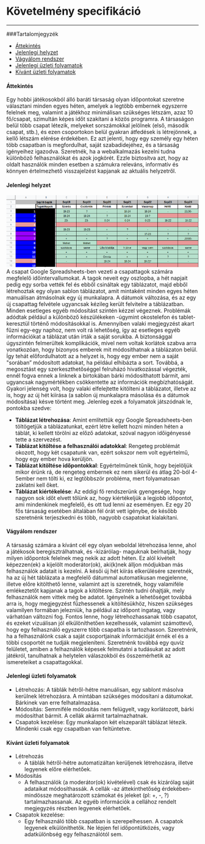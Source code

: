 # Követelmény specifikáció
* * *

###Tartalomjegyzék
- [Áttekintés](#áttekintés)
- [Jelenlegi helyzet](#jelenlegi-helyzet)
- [Vágyálom rendszer](#vágyálom-rendszer)
- [Jelenlegi üzleti folyamatok](#jelenlegi-üzleti-folyamatok)
- [Kívánt üzleti folyamatok](#kívánt-üzleti-folyamatok)



#### Áttekintés
Egy hobbi játékosokból álló baráti társaság olyan időpontokat szeretne választani minden egyes héten, amelyek a legtöbb embernek egyszerre felelnek meg, valamint a játékhoz minimálisan szükséges létszám, azaz 10 fő/csapat, szimultán képes időt szakítani a közös programra. A társaságon belül több csapat létezik, melyeket sorszámokkal jelölnek (első, második csapat, stb.), és ezen csoportokon belül gyakran átfedések is létrejönnek, a kellő létszám elérése érdekében. Ez azt jelenti, hogy egy személy egy héten több csapatban is megfordulhat, saját szabadidejéhez, és a társaság igényeihez igazodva.
Szeretnék, ha a webalkalmazás kezelni tudna különböző felhasználókat és azok jogkörét. Ezzle biztosítva azt, hogy az oldalt használók minden esetben a számukra releváns, informatív és könnyen értelmezhető visszajelzést kapjanak az aktuális helyzetről.
#### Jelenlegi helyzet
![Jelenlegi helyzet](img/koordinátor.png)
A csapat Google Spreadsheets-ben vezeti a csapattagok számára megfelelő időintervallumokat. A tagok neveit egy oszlopba, a hét napjait pedig egy sorba vették fel és ebből csináltak egy táblázatot, majd ebből létrehoztak egy olyan sablon táblázatot, amit mintaként minden egyes héten manuálisan átmásolnak egy új munkalapra. A dátumok változása, és az egy új csapattag felvétele ugyancsak kézileg került felvitelre a táblázatban. Minden esetleges egyéb módosítást szintén kézzel végeznek. Problémák adódtak például a különböző készülékeken -úgymint okostelefon és tablet- keresztül történő módosításokkal is. Amennyiben valaki megjegyzést akart fűzni egy-egy naphoz, nem volt rá lehetőség, így az esetleges egyéb információkat a táblázat után írták a saját sorukba. A biztonsággal úgyszintén felmerültek komplikációk, mivel nem voltak korlátok szabva arra vonatkozóan, hogy bizonyos emberek mit módosíthatnak a táblázaton belül. Így tehát előfordulhatott az a helyzet is, hogy egy ember nem a saját "sorában” módosított adatokat, ha például elhibázta a sort. Továbbá, a megosztást egy szerkeszthetőséggel felruházó hivatkozással végezték, ennél fogva ennek a linknek a birtokában bárki módosíthatott bármit, ami ugyancsak nagymértékben csökkentette az információk megbízhatóságát. Gyakori jelenség volt, hogy valaki elfelejtette kitölteni a táblázatot, illetve az is, hogy az új hét kiírása (a sablon új munkalapra másolása és a dátumok módosítása) késve történt meg. Jelenleg ezek a folyamatok játszódnak le, pontokba szedve:

- <b>Táblázat létrehozása</b>: Amint említettük egy Google Spreadsheets-ben töltögetjük a táblázatunkat, ezért létre kellett hozni minden héten a táblát, ki kellett törölni az előző adatokat, szóval nagyon időigényessé tette a szervezést.
- <b>Táblázat kitöltése a felhasználói adatokkal</b>: Rengeteg problémát okozott, hogy két csapatunk van, ezért sokszor nem volt egyértelmű, hogy egy ember hova kerüljön.
- <b>Táblázat kitöltése időpontokkal</b></b>: Egyértelműnek tűnik, hogy bejelöljük mikor érünk rá, de rengeteg embernek ez nem sikerül és átlag 20-ból 4-5ember nem tölti ki, ez legtöbbször probléma, mert folyamatosan zaklatni kell őket.
- <b>Táblázat kiértékelése</b>: Az eddigi fő rendszerünk gyengesége, hogy nagyon sok időt elvett tőlünk az, hogy kiértékeljük a legjobb időpontot, ami mindenkinek megfelelő, és ott tud lenni az eseményen. Ez egy 20 fős társaság esetében általában fél órát vett igénybe, de később szeretnénk terjeszkedni és több, nagyobb csapatokat kialakítani.

#### Vágyálom rendszer
A társaság számára a kívánt cél egy olyan weboldal létrehozása lenne, ahol a játékosok beregisztrálhatnak, és -kizárólag- maguknak beírhatják, hogy milyen időpontok felelnek meg nekik az adott héten. Ez alól kivételt képezzen(ek) a kijelölt moderátor(ok), aki(k)nek álljon módjukban más felhasználók adatait is kezelni. A késői új hét kiírás elkerülésére szeretnék, ha az új hét táblázata a megfelelő dátummal automatikusan megjelenne, illetve előre kitölthető lenne, valamint azt is szeretnék, hogy valamiféle emlékeztetőt kapjanak a tagok a kitöltésre. Szintén tudni óhajtják, mely felhasználók nem vittek még be adatot. Igényelnék a lehetőséget továbbá arra is, hogy megjegyzést fűzhessenek a kitöltésükhöz, hiszen szükséges valamilyen formában jelezniük, ha például az időpont ingatag, vagy várhatóan változni fog. Fontos lenne, hogy létrehozhassanak több csapatot, és ezeket vizuálisan jól elkülöníthetően kezelhessék, valamint számottevő, hogy egy felhasználó egyszerre több csapatba is tartozhasson.
Szeretnénk, ha a felhasználónk csak a saját csoportjainak információját érnék el és a többi csoportét ne tudják megjeleníteni.
Szeretnénk továbbá egy quvíz felületet, amiben a felhaználók képesek felmutatni a tudásukat az adott játékról, tanulhatnak a helytelen válaszokból és összemérhetik az ismereteiket a csapattagokkal.
#### Jelenlegi üzleti folyamatok
- Létrehozás: A táblák hétről-hétre manuálisan, egy sablont másolva kerülnek létrehozásra. A mintában szükséges módosítani a dátumokat. Bárkinek van erre felhatalmazása.
- Módosítás: Semmiféle módosítás nem felügyelt, vagy korlátozott, bárki módosíthat bármit. A cellák akármit tartalmazhatnak.
- Csapatok kezelése: Egy munkalapon két elszeparált táblázat létezik. Mindenki csak egy csapatban van feltüntetve.

#### Kívánt üzleti folyamatok
- Létrehozás
	- A táblák hétről-hétre automatizáltan kerüljenek létrehozásra, illetve legyenek előre elérhetőek.
- Módosítás
  - A felhasználók (a moderátor(ok) kivételével) csak és kizárólag saját adataikat módosíthassák. A cellák -az áttekinthetőség érdekében- mindössze meghatározott számokat és jeleket (pl: +, -, ?) tartalmazhassanak. Az egyéb információk a cellához rendelt megjegyzés részben legyenek elérhetőek.
- Csapatok kezelése:
	- Egy felhasználó több csapatban is szerepelhessen. A csapatok legyenek elkülöníthetők. Ne lépjen fel időpontütközés, vagy adatkülönbség egy felhasználótól sem.
